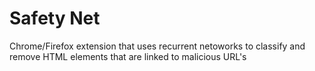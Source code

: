 # Safety Net
Chrome/Firefox extension that uses recurrent netoworks to classify and remove HTML elements that are linked to malicious URL's
